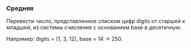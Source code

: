 ### Средняя

Перевести число, представленное списком цифр digits от старшей к младшей,
из системы счисления с основанием base в десятичную.

Например: digits = (1, 3, 12), base = 14 -> 250.